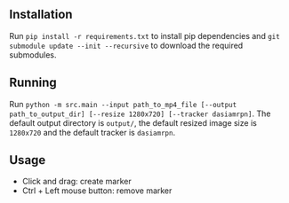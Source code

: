 ## Installation

Run `pip install -r requirements.txt` to install pip dependencies and `git submodule update --init --recursive` to download the required submodules.

## Running

Run `python -m src.main --input path_to_mp4_file [--output path_to_output_dir] [--resize 1280x720] [--tracker dasiamrpn]`. The default output
directory is `output/`, the default resized image size is `1280x720` and the default tracker is `dasiamrpn`.

## Usage

* Click and drag: create marker
* Ctrl + Left mouse button: remove marker
